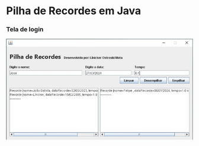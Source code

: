 # Pilha de Recordes em Java

### Tela de login 
<img src="./image.jpg" alt="Exemplo imagem" width="512px">





